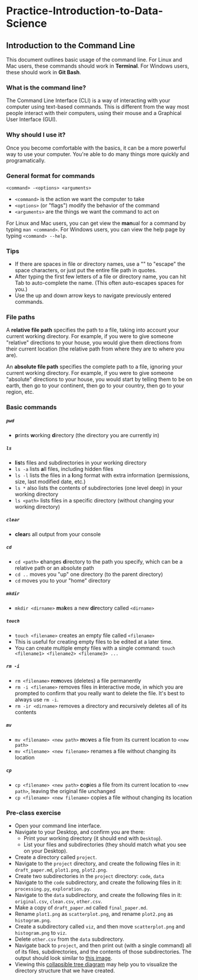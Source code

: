 # Practice-Introduction-to-Data-Science

## Introduction to the Command Line

This document outlines basic usage of the command line. For Linux and Mac users, these commands should work in **Terminal**. For Windows users, these should work in **Git Bash**.

### What is the command line?

The Command Line Interface (CLI) is a way of interacting with your computer using text-based commands. This is different from the way most people interact with their computers, using their mouse and a Graphical User Interface (GUI).

### Why should I use it?

Once you become comfortable with the basics, it can be a more powerful way to use your computer. You're able to do many things more quickly and programatically.

### General format for commands

`<command> -<options> <arguments>`
* `<command>` is the action we want the computer to take
* `<options>` (or "flags") modify the behavior of the command
* `<arguments>` are the things we want the command to act on

For Linux and Mac users, you can get view the **man**ual for a command by typing `man <command>`. For Windows users, you can view the help page by typing `<command> --help`.

### Tips

* If there are spaces in file or directory names, use a "\" to "escape" the space characters, or just put the entire file path in quotes.
* After typing the first few letters of a file or directory name, you can hit Tab to auto-complete the name. (This often auto-escapes spaces for you.)
* Use the up and down arrow keys to navigate previously entered commands.

### File paths

A **relative file path** specifies the path to a file, taking into account your current working directory. For example, if you were to give someone "relative" directions to your house, you would give them directions from their current location (the relative path from where they are to where you are).

An **absolute file path** specifies the complete path to a file, ignoring your current working directory. For example, if you were to give someone "absolute" directions to your house, you would start by telling them to be on earth, then go to your continent, then go to your country, then go to your region, etc.


### Basic commands

##### `pwd`
* **p**rints **w**orking **d**irectory (the directory you are currently in)

##### `ls`
* **l**i**s**ts files and subdirectories in your working directory
* `ls -a` lists **a**ll files, including hidden files
* `ls -l` lists the files in a **l**ong format with extra information (permissions, size, last modified date, etc.)
* `ls *` also lists the contents of subdirectories (one level deep) in your working directory
* `ls <path>` lists files in a specific directory (without changing your working directory)

##### `clear`
* **clear**s all output from your console

##### `cd`
* `cd <path>` **c**hanges **d**irectory to the path you specify, which can be a relative path or an absolute path
* `cd ..` moves you "up" one directory (to the parent directory)
* `cd` moves you to your "home" directory

##### `mkdir`
* `mkdir <dirname>` **m**a**k**es a new **dir**ectory called `<dirname>`

##### `touch`
* `touch <filename>` creates an empty file called `<filename>`
* This is useful for creating empty files to be edited at a later time.
* You can create multiple empty files with a single command: `touch <filename1> <filename2> <filename3> ...`

##### `rm -i`
* `rm <filename>` **r**e**m**oves (deletes) a file permanently
* `rm -i <filename>` removes files in **i**nteractive mode, in which you are prompted to confirm that you really want to delete the file. It's best to always use `rm -i`.
* `rm -ir <dirname>` removes a directory and **r**ecursively deletes all of its contents

##### `mv`
* `mv <filename> <new path>` **m**o**v**es a file from its current location to `<new path>`
* `mv <filename> <new filename>` renames a file without changing its location

##### `cp`
* `cp <filename> <new path>` **c**o**p**ies a file from its current location to `<new path>`, leaving the original file unchanged
* `cp <filename> <new filename>` copies a file without changing its location


### Pre-class exercise
* Open your command line interface.
* Navigate to your Desktop, and confirm you are there:
    * Print your working directory (it should end with `Desktop`).
    * List your files and subdirectories (they should match what you see on your Desktop).
* Create a directory called `project`.
* Navigate to the `project` directory, and create the following files in it: `draft_paper.md`, `plot1.png`, `plot2.png`.
* Create two subdirectories in the `project` directory: `code`, `data`
* Navigate to the `code` subdirectory, and create the following files in it: `processing.py`, `exploration.py`.
* Navigate to the `data` subdirectory, and create the following files in it: `original.csv`, `clean.csv`, `other.csv`.
* Make a copy of `draft_paper.md` called `final_paper.md`.
* Rename `plot1.png` as `scatterplot.png`, and rename `plot2.png` as `histogram.png`.
* Create a subdirectory called `viz`, and then move `scatterplot.png` and `histogram.png` to `viz`.
* Delete `other.csv` from the `data` subdirectory.
* Navigate back to `project`, and then print out (with a single command) all of its files, subdirectories, and the contents of those subdirectories. The output should look similar to [this image](../other/02_exercise_output.png).
* Viewing this [collapsible tree diagram](../other/02_file_tree.png) may help you to visualize the directory structure that we have created.
